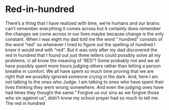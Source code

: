 # Red-in-hundred
There’s a thing that I have realized with time, we’re humans and our brains can’t remember everything it comes across but it certainly does remember the changes we come across in our lives maybe because change is the only constant. When I was eight my dad told me the word “ hundred” consists of the word “red” so whenever I tried to figure out the spelling of hundred I knew it would end with “red”. But it was only after my dad discovered the red in hundred that I found out just three letters could possibly solve all my problems. U all know the meaning of 'RED'? Some probably not and we all have possibly spent more hours judging others rather than letting a person breathe in comfort. We all have spent so much time proving that we are right that we possibly ignored someone crying in the dark. And, here I am not talking to the ones who Judge. I am talking to ones who have spent their lives thinking they went wrong somewhere. And even the judging ones have had times they thought the same.” Forgive us our sins as we forgive those who sin against us”, didn’t know my school prayer had so much to tell me. The red in hundred
